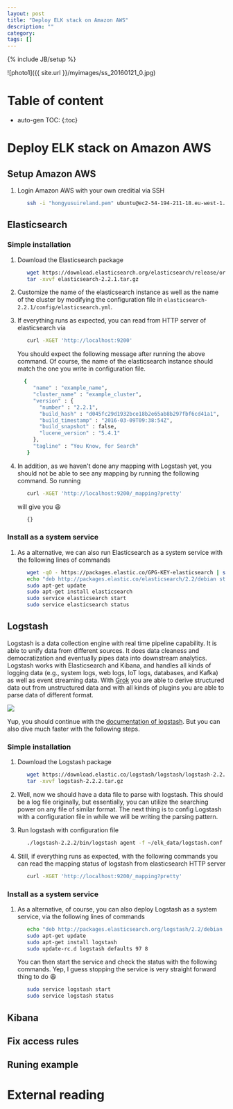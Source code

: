 ```yaml
---
layout: post
title: "Deploy ELK stack on Amazon AWS"
description: ""
category: 
tags: []
---
```

{% include JB/setup %}
<script type="text/javascript"
 src="http://cdn.mathjax.org/mathjax/latest/MathJax.js?config=TeX-AMS-MML_HTMLorMML">
</script>
 
 
![photo1]({{ site.url }}/myimages/ss_20160121_0.jpg)
 
# Table of content
* auto-gen TOC:
{:toc}

# Deploy ELK stack on Amazon AWS

## Setup Amazon AWS

1. Login Amazon AWS with your own creditial via SSH

   ```bash
      ssh -i "hongyusuireland.pem" ubuntu@ec2-54-194-211-18.eu-west-1.compute.amazonaws.com
   ```

## Elasticsearch

### Simple installation

1. Download the Elasticsearch package

   ```bash
	  wget https://download.elasticsearch.org/elasticsearch/release/org/elasticsearch/distribution/tar/elasticsearch/2.2.1/elasticsearch-2.2.1.tar.gz
	  tar -xvvf elasticsearch-2.2.1.tar.gz
   ```

1. Customize the name of the elasticsearch instance as well as the name of the cluster by modifying the configuration file in `elasticsearch-2.2.1/config/elasticsearch.yml`.

1. If everything runs as expected, you can read from HTTP server of elasticsearch via 

   ```bash
      curl -XGET 'http://localhost:9200'
   ```
   You should expect the following message after running the above command. Of course, the name of the elasticsearch instance should match the one you write in configuration file.

   ```bash
     {
	    "name" : "example_name",
	    "cluster_name" : "example_cluster",
	    "version" : {
	      "number" : "2.2.1",
	      "build_hash" : "d045fc29d1932bce18b2e65ab8b297fbf6cd41a1",
	      "build_timestamp" : "2016-03-09T09:38:54Z",
	      "build_snapshot" : false,
	      "lucene_version" : "5.4.1"
	    },
	    "tagline" : "You Know, for Search"
	  }
   ```
   
1. In addition, as we haven't done any mapping with Logstash yet, you should not be able to see any mapping by running the following command. So running
   
   ```bash
      curl -XGET 'http://localhost:9200/_mapping?pretty'
   ```
   
   will give you :laughing:
   
   ```bash
      {}
   ```
   
### Install as a system service

1. As a alternative, we can also run Elasticsearch as a system service with the following lines of commands

   ```bash
      wget -qO - https://packages.elastic.co/GPG-KEY-elasticsearch | sudo apt-key add -
	  echo "deb http://packages.elastic.co/elasticsearch/2.2/debian stable main" | sudo tee -a /etc/apt/sources.list.d/elasticsearch-2.2.list
	  sudo apt-get update
	  sudo apt-get install elasticsearch
	  sudo service elasticsearch start
	  sudo service elasticsearch status
   ```

## Logstash

Logstash is a data collection engine with real time pipeline capability. It is able to unify data from different sources. It does data cleaness and democratization and eventually pipes data into downstream analytics. Logstash works with Elasticsearch and Kibana, and handles all kinds of logging data (e.g., system logs, web logs, IoT logs, databases, and Kafka) as well as event streaming data. With [Grok](https://www.elastic.co/guide/en/logstash/current/plugins-filters-grok.html) you are able to derive structured data out from unstructured data and with all kinds of plugins you are able to parse data of different format.

![](https://www.elastic.co/guide/en/logstash/current/static/images/basic_logstash_pipeline.png)

Yup, you should continue with the [documentation of logstash](https://www.elastic.co/guide/en/logstash/current/index.html). But you can also dive much faster with the following steps.

### Simple installation

1. Download the Logstash package

   ```bash
	  wget https://download.elastic.co/logstash/logstash/logstash-2.2.2.tar.gz
	  tar -xvvf logstash-2.2.2.tar.gz
   ```

1. Well, now we should have a data file to parse with logstash. This should be a log file originally, but essentially, you can utilize the searching power on any file of similar format. The next thing is to config Logstash with a configuration file in while we will be writing the parsing pattern.

1. Run logstash with configuration file

   ```bash
      ./logstash-2.2.2/bin/logstash agent -f ~/elk_data/logstash.conf
   ```
   
1. Still, if everything runs as expected, with the following commands you can read the mapping status of logstash from elasticsearch HTTP server

   ```bash 
      curl -XGET 'http://localhost:9200/_mapping?pretty'
   ```


### Install as a system service

1. As a alternative, of course, you can also deploy Logstash as a system service, via the following lines of commands

   ```bash
	  echo "deb http://packages.elasticsearch.org/logstash/2.2/debian stable main" | sudo tee -a /etc/apt/sources.list
	  sudo apt-get update
	  sudo apt-get install logstash
	  sudo update-rc.d logstash defaults 97 8
   ```
   
   You can then start the service and check the status with the following commands. Yep, I guess stopping the service is very straight forward thing to do :laughing:
		
   ```bash
	  sudo service logstash start
	  sudo service logstash status
   ```


## Kibana

## Fix access rules

## Runing example

# External reading